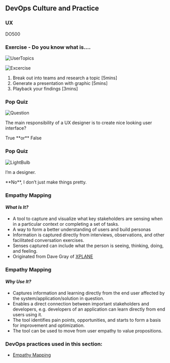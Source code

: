 <!-- .slide: data-background-image="images/RH_NewBrand_Background.png"  -->
## DevOps Culture and Practice <!-- {_class="course-title"} -->
### UX <!-- {_class="title-color"} -->
DO500 <!-- {_class="title-color"} -->



<!-- .slide: id="ux" -->
### Exercise - Do you know what is.... 

![UserTopics](images/usm/ux_topics.png) <!-- {_class="" style="border:none; box-shadow:none;"} -->

![Excercise](images/exercise.png) <!-- {_class="" style="border:none; box-shadow:none; height:100px; float:left; margin-left:100px;"} -->
1. Break out into teams and research a topic [5mins]
2. Generate a presentation with graphic [5mins]
3. Playback your findings [3mins]



### Pop Quiz

![Question](images/usm/question.png) <!-- {_class="" style="border:none; box-shadow:none; height:300px; float:left;"} -->
<p align="left">The main responsibility of a UX designer is to create nice looking user interface?</p><!-- {_class="" style="margin-top: 120px;"} -->

<p align="left">True **or** False</p>



### Pop Quiz

![LightBulb](images/light-bulb.png) <!-- {_class="" style="border:none; box-shadow:none; height:300px; float:left;"} -->
<p align="left">I’m a designer.</p><!-- {_class="" style="margin-top: 120px;"} -->

<p align="left">**No**, I don’t just make things pretty.</p>



<!-- .slide: data-background-image="images/usm/iceberg.jpg", class="white-style" -->



### Empathy Mapping
#### _What Is It?_
* A tool to capture and visualize what key stakeholders are sensing when in a
particular context or completing a set of tasks.
* A way to form a better understanding of users and build personas
* Information is captured directly from interviews, observations, and other
facilitated conversation exercises.
* Senses captured can include what the person is seeing, thinking, doing, and feeling.
* Originated from Dave Gray of [XPLANE](http://www.xplane.com/)



### Empathy Mapping
#### _Why Use It?_
* Captures information and learning directly from the end user affected by the
system/application/solution in question.
* Enables a direct connection between important stakeholders and developers, e.g.
developers of an application can learn directly from end users using it.
* The tool identifies pain points, opportunities, and starts to form a basis for
improvement and optimization.
* The tool can be used to move from user empathy to value propositions.



<!-- .slide: data-background-image="images/usm/empathy-map.jpg", class="white-style" -->



<!-- .slide: data-background-image="images/chef-background.png", class="white-style" -->
### DevOps practices used in this section:
- [Empathy Mapping](https://openpracticelibrary.com/practice/empathy-mapping/)
